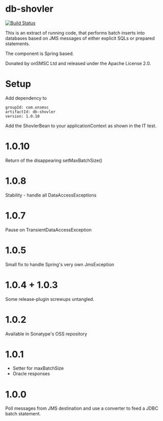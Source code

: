 db-shovler
==========
[![Build Status](https://travis-ci.org/jhberges/db-shovler.png)](https://travis-ci.org/jhberges/db-shovler)

This is an extract of running code, that performs batch inserts into databases based on JMS messages of either explicit SQLs or prepared statements.

The component is Spring based.

Donated by onSMSC Ltd and released under the Apache License 2.0.

Setup
=====
Add dependency to 

    groupId: com.onsmsc
    artifactId: db-shovler
    version: 1.0.10
    
Add the ShovlerBean to your applicationContext as shown in the IT test.

1.0.10
===============
Return of the disappearing setMaxBatchSize()

1.0.8
=====
Stability - handle all DataAccessExceptions

1.0.7
=====
Pause on TransientDataAccessException

1.0.5
=====
Small fix to handle Spring's very own JmsException

1.0.4 + 1.0.3
=============
Some release-plugin screwups untangled.

1.0.2
=====
Available in Sonatype's OSS repository

1.0.1
=====
* Setter for maxBatchSize
* Oracle responses

1.0.0
=====
Poll messages from JMS destination and use a converter to feed a JDBC batch statement.
